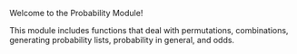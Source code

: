 Welcome to the Probability Module!

This module includes functions that deal with permutations, combinations, generating probability
lists, probability in general, and odds.
